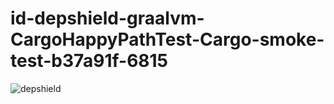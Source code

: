 # id-depshield-graalvm-CargoHappyPathTest-Cargo-smoke-test-b37a91f-6815

![depshield](https://dev1.dev.depshield.sonatype.org/badges/depshield-testing/id-depshield-graalvm-CargoHappyPathTest-Cargo-smoke-test-b37a91f-6815/depshield.svg)